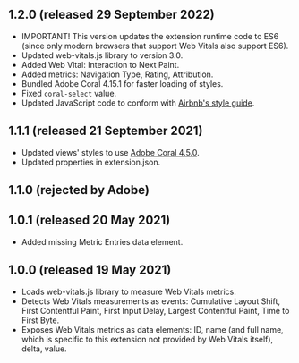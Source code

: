 1.2.0 (released 29 September 2022)
----------------------------------

- IMPORTANT! This version updates the extension runtime code to ES6 (since only modern browsers that support Web Vitals also support ES6).
- Updated web-vitals.js library to version 3.0.
- Added Web Vital: Interaction to Next Paint.
- Added metrics: Navigation Type, Rating, Attribution.
- Bundled Adobe Coral 4.15.1 for faster loading of styles.
- Fixed `coral-select` value.
- Updated JavaScript code to conform with [Airbnb's style guide](https://github.com/airbnb/javascript).

1.1.1 (released 21 September 2021)
----------------------------------

- Updated views' styles to use [Adobe Coral 4.5.0](https://opensource.adobe.com/coral-spectrum/documentation/).
- Updated properties in extension.json.

1.1.0 (rejected by Adobe)
-------------------------

1.0.1 (released 20 May 2021)
----------------------------

- Added missing Metric Entries data element.

1.0.0 (released 19 May 2021)
----------------------------

- Loads web-vitals.js library to measure Web Vitals metrics.
- Detects Web Vitals measurements as events: Cumulative Layout Shift, First Contentful Paint, First Input Delay, Largest Contentful Paint, Time to First Byte.
- Exposes Web Vitals metrics as data elements: ID, name (and full name, which is specific to this extension not provided by Web Vitals itself), delta, value.
